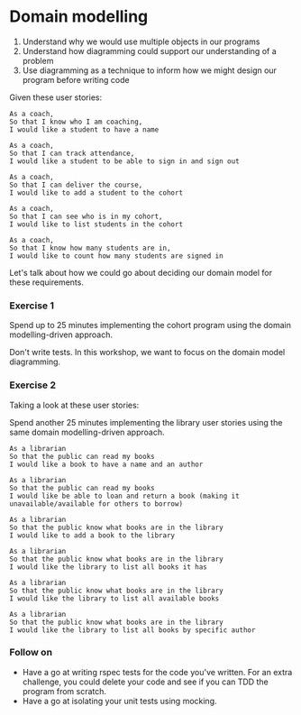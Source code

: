 # Domain modelling

1. Understand why we would use multiple objects in our programs
2. Understand how diagramming could support our understanding of a problem
3. Use diagramming as a technique to inform how we might design our program before
writing code

Given these user stories:

```
As a coach,
So that I know who I am coaching,
I would like a student to have a name
```
```
As a coach,
So that I can track attendance,
I would like a student to be able to sign in and sign out
```
```
As a coach,
So that I can deliver the course,
I would like to add a student to the cohort
```
```
As a coach,
So that I can see who is in my cohort,
I would like to list students in the cohort
```
```
As a coach,
So that I know how many students are in,
I would like to count how many students are signed in
```

Let's talk about how we could go about deciding our domain model for these requirements.

### Exercise 1
Spend up to 25 minutes implementing the cohort program using the domain modelling-driven approach.

Don't write tests. In this workshop, we want to focus on the domain model diagramming.

### Exercise 2

Taking a look at these user stories:

Spend another 25 minutes implementing the library user stories using the same domain modelling-driven approach.

```
As a librarian
So that the public can read my books
I would like a book to have a name and an author
```

```
As a librarian
So that the public can read my books
I would like be able to loan and return a book (making it unavailable/available for others to borrow)
```

```
As a librarian
So that the public know what books are in the library
I would like to add a book to the library
```

```
As a librarian
So that the public know what books are in the library
I would like the library to list all books it has
```

```
As a librarian
So that the public know what books are in the library
I would like the library to list all available books
```

```
As a librarian
So that the public know what books are in the library
I would like the library to list all books by specific author
```

### Follow on
- Have a go at writing rspec tests for the code you've written. For an extra challenge, you could delete your code and see if you can TDD the program from scratch.
- Have a go at isolating your unit tests using mocking.
